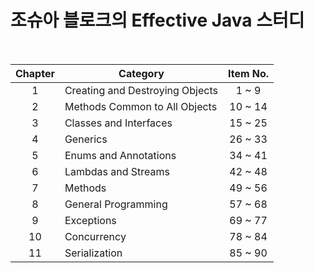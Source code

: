 # 조슈아 블로크의 Effective Java 스터디

<br/>

| Chapter 	| Category                        	| Item No. 	|
|:-------:	|---------------------------------	|:--------:	|
|    1    	| Creating and Destroying Objects 	|   1 ~ 9  	|
|    2    	| Methods Common to All Objects   	|  10 ~ 14 	|
|    3    	| Classes and Interfaces          	|  15 ~ 25 	|
|    4    	| Generics                        	|  26 ~ 33 	|
|    5    	| Enums and Annotations           	|  34 ~ 41 	|
|    6    	| Lambdas and Streams             	|  42 ~ 48 	|
|    7    	| Methods                         	|  49 ~ 56 	|
|    8    	| General Programming             	|  57 ~ 68 	|
|    9    	| Exceptions                      	|  69 ~ 77 	|
|    10   	| Concurrency                     	|  78 ~ 84 	|
|    11   	| Serialization                   	|  85 ~ 90 	|
